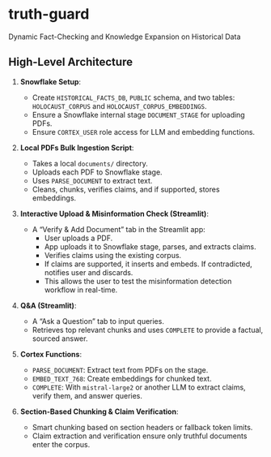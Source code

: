# truth-guard
Dynamic Fact-Checking and Knowledge Expansion on Historical Data

## High-Level Architecture

1. **Snowflake Setup**:
   - Create `HISTORICAL_FACTS_DB`, `PUBLIC` schema, and two tables: `HOLOCAUST_CORPUS` and `HOLOCAUST_CORPUS_EMBEDDINGS`.
   - Ensure a Snowflake internal stage `DOCUMENT_STAGE` for uploading PDFs.
   - Ensure `CORTEX_USER` role access for LLM and embedding functions.

2. **Local PDFs Bulk Ingestion Script**:
   - Takes a local `documents/` directory.
   - Uploads each PDF to Snowflake stage.
   - Uses `PARSE_DOCUMENT` to extract text.
   - Cleans, chunks, verifies claims, and if supported, stores embeddings.

3. **Interactive Upload & Misinformation Check (Streamlit)**:
   - A “Verify & Add Document” tab in the Streamlit app:
     - User uploads a PDF.
     - App uploads it to Snowflake stage, parses, and extracts claims.
     - Verifies claims using the existing corpus.
     - If claims are supported, it inserts and embeds. If contradicted, notifies user and discards.
     - This allows the user to test the misinformation detection workflow in real-time.

4. **Q&A (Streamlit)**:
   - A “Ask a Question” tab to input queries.
   - Retrieves top relevant chunks and uses `COMPLETE` to provide a factual, sourced answer.

5. **Cortex Functions**:
   - `PARSE_DOCUMENT`: Extract text from PDFs on the stage.
   - `EMBED_TEXT_768`: Create embeddings for chunked text.
   - `COMPLETE`: With `mistral-large2` or another LLM to extract claims, verify them, and answer queries.

6. **Section-Based Chunking & Claim Verification**:
   - Smart chunking based on section headers or fallback token limits.
   - Claim extraction and verification ensure only truthful documents enter the corpus.

